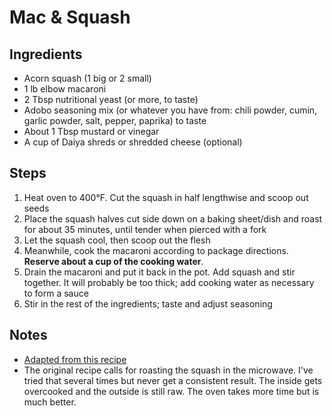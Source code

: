 # Mac & Squash

## Ingredients

- Acorn squash (1 big or 2 small)
- 1 lb elbow macaroni
- 2 Tbsp nutritional yeast (or more, to taste)
- Adobo seasoning mix (or whatever you have from: chili powder, cumin, garlic powder, salt, pepper, paprika) to taste
- About 1 Tbsp mustard or vinegar
- A cup of Daiya shreds or shredded cheese (optional)

## Steps

1. Heat oven to 400°F. Cut the squash in half lengthwise and scoop out seeds
1. Place the squash halves cut side down on a baking sheet/dish and roast for about 35 minutes, until tender when pierced with a fork
1. Let the squash cool, then scoop out the flesh
1. Meanwhile, cook the macaroni according to package directions. **Reserve about a cup of the cooking water**.
1. Drain the macaroni and put it back in the pot. Add squash and stir together. It will probably be too thick; add cooking water as necessary to form a sauce
1. Stir in the rest of the ingredients; taste and adjust seasoning

## Notes

- [Adapted from this recipe](https://theveganstoner.blogspot.com/2013/04/mac-and-squash.html)
- The original recipe calls for roasting the squash in the microwave. I've tried that several times but never get a consistent result. The inside gets overcooked and the outside is still raw. The oven takes more time but is much better.
